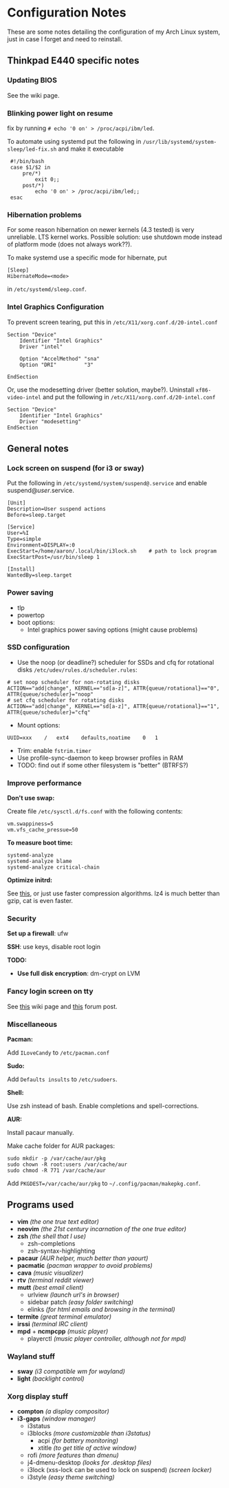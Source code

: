 # Configuration Notes
These are some notes detailing the configuration of my Arch Linux system, just in case I forget and need to reinstall.

## Thinkpad E440 specific notes

### Updating BIOS
See the wiki page.

### Blinking power light on resume
fix by running ```# echo '0 on' > /proc/acpi/ibm/led```.

To automate using systemd put the following in ```/usr/lib/systemd/system-sleep/led-fix.sh``` and make it executable

```
 #!/bin/bash
 case $1/$2 in
     pre/*)
         exit 0;;
     post/*)
         echo '0 on' > /proc/acpi/ibm/led;;
 esac
```
### Hibernation problems
For some reason hibernation on newer kernels (4.3 tested) is very unreliable. LTS kernel works.
Possible solution: use shutdown mode instead of platform mode (does not always work??).

To make systemd use a specific mode for hibernate, put

    [Sleep]
    HibernateMode=<mode>

in `/etc/systemd/sleep.conf`.

### Intel Graphics Configuration
To prevent screen tearing, put this in `/etc/X11/xorg.conf.d/20-intel.conf`
```
Section "Device"
    Identifier "Intel Graphics"
    Driver "intel"

    Option "AccelMethod" "sna"
    Option "DRI"         "3"

EndSection
```

Or, use the modesetting driver (better solution, maybe?). Uninstall `xf86-video-intel` and put the following
in `/etc/X11/xorg.conf.d/20-intel.conf`
```
Section "Device"
    Identifier "Intel Graphics"
    Driver "modesetting"
EndSection
```

## General notes

### Lock screen on suspend (for i3 or sway)
Put the following in `/etc/systemd/system/suspend@.service` and enable suspend@*user*.service.
```
[Unit]
Description=User suspend actions
Before=sleep.target

[Service]
User=%I
Type=simple
Environment=DISPLAY=:0
ExecStart=/home/aaron/.local/bin/i3lock.sh    # path to lock program
ExecStartPost=/usr/bin/sleep 1

[Install]
WantedBy=sleep.target
```

### Power saving
- tlp
- powertop
- boot options:
    - Intel graphics power saving options (might cause problems)

### SSD configuration
- Use the noop (or deadline?) scheduler for SSDs and cfq for rotational disks `/etc/udev/rules.d/scheduler.rules`:
```
# set noop scheduler for non-rotating disks
ACTION=="add|change", KERNEL=="sd[a-z]", ATTR{queue/rotational}=="0", ATTR{queue/scheduler}="noop"
# set cfq scheduler for rotating disks
ACTION=="add|change", KERNEL=="sd[a-z]", ATTR{queue/rotational}=="1", ATTR{queue/scheduler}="cfq"
```
- Mount options:
```
UUID=xxx    /   ext4    defaults,noatime    0   1
```
- Trim: enable `fstrim.timer`
- Use profile-sync-daemon to keep browser profiles in RAM
- TODO: find out if some other filesystem is "better" (BTRFS?)

### Improve performance
**Don't use swap:**

Create file `/etc/sysctl.d/fs.conf` with the following contents:

    vm.swappiness=5
    vm.vfs_cache_pressue=50

**To measure boot time:**

    systemd-analyze
    systemd-analyze blame
    systemd-analyze critical-chain

**Optimize initrd:**

See [this](http://blog.falconindy.com/articles/optmizing-bootup-with-mkinitcpio.html), or just use faster compression algorithms.
lz4 is much better than gzip, cat is even faster.


### Security
**Set up a firewall**: ufw

**SSH**: use keys, disable root login

**TODO:**
- **Use full disk encryption**: dm-crypt on LVM

### Fancy login screen on tty
See [this](https://wiki.archlinux.org/index.php/Configure_virtual_console_colors) wiki page and [this](https://bbs.archlinux.org/viewtopic.php?pid=386429#p386429) forum post.

### Miscellaneous
**Pacman:**

Add `ILoveCandy` to `/etc/pacman.conf`

**Sudo:**

Add `Defaults insults` to `/etc/sudoers`.

**Shell:**

Use zsh instead of bash. Enable completions and spell-corrections.

**AUR:**

Install pacaur manually.

Make cache folder for AUR packages:
```
sudo mkdir -p /var/cache/aur/pkg
sudo chown -R root:users /var/cache/aur
sudo chmod -R 771 /var/cache/aur
```

Add `PKGDEST=/var/cache/aur/pkg` to `~/.config/pacman/makepkg.conf`.

## Programs used
- **vim** *(the one true text editor)*
- **neovim** *(the 21st century incarnation of the one true editor)*
- **zsh** *(the shell that I use)*
    - zsh-completions
    - zsh-syntax-highlighting
- **pacaur** *(AUR helper, much better than yaourt)*
- **pacmatic** *(pacman wrapper to avoid problems)*
- **cava** *(music visualizer)*
- **rtv** *(terminal reddit viewer)*
- **mutt** *(best email client)*
    - urlview *(launch url's in browser)*
    - sidebar patch *(easy folder switching)*
    - elinks *(for html emails and browsing in the terminal)*
- **termite** *(great terminal emulator)*
- **irssi** *(terminal IRC client)*
- **mpd** + **ncmpcpp** *(music player)*
    - playerctl *(music player controller, although not for mpd)*

### Wayland stuff
- **sway** *(i3 compatible wm for wayland)*
- **light** *(backlight control)*

### Xorg display stuff
- **compton** *(a display compositor)*
- **i3-gaps** *(window manager)*
    - i3status
    - i3blocks *(more customizable than i3status)*
        - acpi *(for battery monitoring)*
        - xtitle *(to get title of active window)*
    - rofi *(more features than dmenu)*
    - j4-dmenu-desktop *(looks for .desktop files)*
    - i3lock (xss-lock can be used to lock on suspend) *(screen locker)*
    - i3style *(easy theme switching)*

